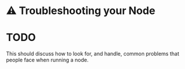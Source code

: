 # :warning: Troubleshooting your Node

# TODO

This should discuss how to look for, and handle, common problems that people face when running a node.